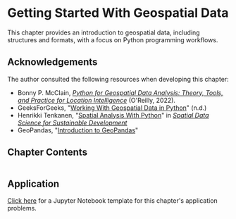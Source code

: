 # Getting Started With Geospatial Data

This chapter provides an introduction to geospatial data, including structures and formats, with a focus on Python programming workflows.

## Acknowledgements

The author consulted the following resources when developing this chapter:
- Bonny P. McClain, [*Python for Geospatial Data Analysis: Theory, Tools, and Practice for Location Intelligence*](https://www.oreilly.com/library/view/python-for-geospatial/9781098104788/) (O'Reilly, 2022).
- GeeksForGeeks, "[Working With Geospatial Data in Python](https://www.geeksforgeeks.org/working-with-geospatial-data-in-python/)" (n.d.)
- Henrikki Tenkanen, "[Spatial Analysis With Python](https://sustainability-gis.readthedocs.io/en/latest/lessons/L1/intro-to-python-geostack.html)" in [*Spatial Data Science for Sustainable Development*](https://sustainability-gis.readthedocs.io/en/latest/index.html)
- GeoPandas, "[Introduction to GeoPandas](https://geopandas.org/en/stable/getting_started/introduction.html)"

## Chapter Contents

```{tableofcontents}
```

## Application

[Click here](https://colab.research.google.com/drive/1vYSi18sXN626pFbT7GlHU7TXZLdOtxVJ?usp=sharing) for a Jupyter Notebook template for this chapter's application problems.